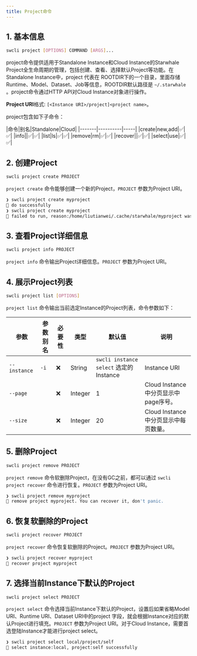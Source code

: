 ```yaml
---
title: Project命令
---
```


## 1. 基本信息

```bash
swcli project [OPTIONS] COMMAND [ARGS]...
```

project命令提供适用于Standalone Instance和Cloud Instance的Starwhale Project全生命周期的管理，包括创建、查看、选择默认Project等功能。在Standalone Instance中，project 代表在 ROOTDIR下的一个目录，里面存储Runtime、Model、Dataset、Job等信息，ROOTDIR默认路径是 `~/.starwhale` 。project命令通过HTTP API对Cloud Instance对象进行操作。

**Project URI**格式: `[<Instance URI>/project]<project name>`。

project包含如下子命令：

|命令|别名|Standalone|Cloud|
|-------|----------|-----|
|create|new,add|✅|✅|
|info||✅|✅|
|list|ls|✅|✅|
|remove|rm|✅|✅|
|recover||✅|✅|
|select|use|✅|✅|

## 2. 创建Project

```bash
swcli project create PROJECT
```

`project create` 命令能够创建一个新的Project，`PROJECT` 参数为Project URI。

```bash
❯ swcli project create myproject
👏 do successfully
❯ swcli project create myproject
🤿 failed to run, reason:/home/liutianwei/.cache/starwhale/myproject was already existed
```

## 3. 查看Project详细信息

```bash
swcli project info PROJECT
```

`project info` 命令输出Project详细信息。`PROJECT` 参数为Project URI。

## 4. 展示Project列表

```bash
swcli project list [OPTIONS]
```

`project list` 命令输出当前选定Instance的Project列表，命令参数如下：

|参数|参数别名|必要性|类型|默认值|说明|
|------|--------|-------|-----------|-----|-----------|
|`--instance`|`-i`|❌|String|`swcli instance select` 选定的Instance|Instance URI|
|`--page`||❌|Integer|1|Cloud Instance中分页显示中page序号。|
|`--size`||❌|Integer|20|Cloud Instance中分页显示中每页数量。|

## 5. 删除Project

```bash
swcli project remove PROJECT
```

`project remove` 命令软删除Project，在没有GC之前，都可以通过 `swcli project recover` 命令进行恢复。`PROJECT` 参数为Project URI。

```bash
❯ swcli project remove myproject
🐶 remove project myproject. You can recover it, don't panic.
```

## 6. 恢复软删除的Project

```bash
swcli project recover PROJECT
```

`project recover` 命令恢复软删除的Project。`PROJECT` 参数为Project URI。

```bash
❯ swcli project recover myproject
👏 recover project myproject
```

## 7. 选择当前Instance下默认的Project

```bash
swcli project select PROJECT
```

`project select` 命令选择当前Instance下默认的Project，设置后如果省略Model URI、Runtime URI、Dataset URI中的project 字段，就会根据Instance对应的默认Project进行填充。`PROJECT` 参数为Project URI。对于Cloud Instance，需要首选登陆Instance才能进行project select。

```bash
❯ swcli project select local/project/self
👏 select instance:local, project:self successfully
```
